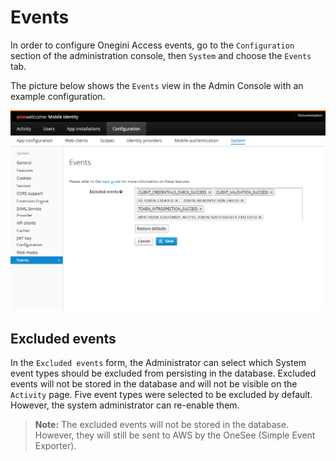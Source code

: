# Events

In order to configure Onegini Access events, go to the `Configuration` section of the administration console, then `System` and choose
the `Events` tab.

The picture below shows the `Events` view in the Admin Console with an example configuration.

![Events Configuration](img/events-config-form.png)

## Excluded events

In the `Excluded events` form, the Administrator can select which System event types should be excluded from persisting in the database.
Excluded events will not be stored in the database and will not be visible on the `Activity` page.
Five event types were selected to be excluded by default. However, the system administrator can re-enable them.

> **Note:**  The excluded events will not be stored in the database. However, they will still be sent to AWS by the OneSee (Simple Event Exporter).

